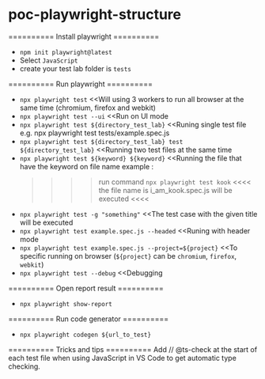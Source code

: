 # poc-playwright-structure

========== Install playwright ==========
- `npm init playwright@latest`
- Select `JavaScript`
- create your test lab folder is `tests`


========== Run playwright ==========
- `npx playwright test` <<Will using 3 workers to run all browser at the same time (chromium, firefox and webkit)
- `npx playwright test --ui` <<Run on UI mode
- `npx playwright test ${directory_test_lab}` <<Runing single test file e.g. npx playwright test tests/example.spec.js
- `npx playwright test ${directory_test_lab} test ${directory_test_lab}` <<Running two test files at the same time
- `npx playwright test ${keyword} ${keyword}` <<Running the file that have the keyword on file name
example : 
    >>>> run command `npx playwright test kook` <<<<
    >>>> the file name is i_am_kook.spec.js will be executed <<<<
- `npx playwright test -g "something"` <<The test case with the given title will be executed
- `npx playwright test example.spec.js --headed` <<Runing with header mode
- `npx playwright test example.spec.js --project=${project}` <<To specific running on browser (`${project}` can be `chromium`, `firefox`, `webkit`) 
- `npx playwright test --debug` <<Debugging

========== Open report result ==========
- `npx playwright show-report`


========== Run code generator ==========
- `npx playwright codegen ${url_to_test}`

========== Tricks and tips ==========
Add // @ts-check at the start of each test file when using JavaScript in VS Code to get automatic type checking.